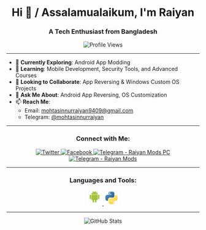 <h1 align="center">Hi 👋 / Assalamualaikum, I'm Raiyan</h1>
<h3 align="center">A Tech Enthusiast from Bangladesh</h3>

<p align="center"> 
  <img src="https://komarev.com/ghpvc/?username=mohtasinnurraiyan&label=Profile%20views&color=0e75b6&style=flat" alt="Profile Views" /> 
</p>

---

- 🔭 **Currently Exploring**: Android App Modding  
- 🌱 **Learning**: Mobile Development, Security Tools, and Advanced Courses  
- 👯 **Looking to Collaborate**: App Reversing & Windows Custom OS Projects  
- 💬 **Ask Me About**: Android App Reversing, OS Customization  
- 📫 **Reach Me**:  
  - Email: mohtasinnurraiyan9409@gmail.com  
  - Telegram: [@mohtasinnurraiyan](https://t.me/mohtasinnurraiyan)  

---

<h3 align="center">Connect with Me:</h3>
<p align="center">
  <a href="https://twitter.com/raiyan9409" target="_blank">
    <img src="https://raw.githubusercontent.com/rahuldkjain/github-profile-readme-generator/master/src/images/icons/Social/twitter.svg" alt="Twitter" height="30" width="40" />
  </a>
  <a href="https://fb.com/mohtasinnurraiyan2007" target="_blank">
    <img src="https://raw.githubusercontent.com/rahuldkjain/github-profile-readme-generator/master/src/images/icons/Social/facebook.svg" alt="Facebook" height="30" width="40" />
  </a>
  <a href="https://t.me/raiyanmodspc" target="_blank">
    <img src="https://upload.wikimedia.org/wikipedia/commons/8/82/Telegram_logo.svg" alt="Telegram - Raiyan Mods PC" height="30" width="40" />
  </a>
  <a href="https://t.me/raiyanmods" target="_blank">
    <img src="https://upload.wikimedia.org/wikipedia/commons/8/82/Telegram_logo.svg" alt="Telegram - Raiyan Mods" height="30" width="40" />
  </a>
</p>


---

<h3 align="center">Languages and Tools:</h3>
<p align="center"> 
  <a href="https://developer.android.com" target="_blank" rel="noreferrer">
    <img src="https://raw.githubusercontent.com/devicons/devicon/master/icons/android/android-original-wordmark.svg" alt="Android" width="40" height="40" />
  </a> 
  <a href="https://www.python.org" target="_blank" rel="noreferrer">
    <img src="https://raw.githubusercontent.com/devicons/devicon/master/icons/python/python-original.svg" alt="Python" width="40" height="40" />
  </a> 
</p>

---

<p align="center">
  <img src="https://github-readme-stats.vercel.app/api?username=mohtasinnurraiyan&show_icons=true&locale=en" alt="GitHub Stats" />
</p>
